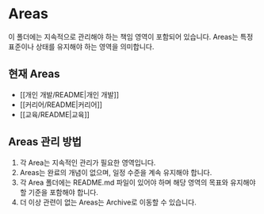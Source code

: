 # Areas

이 폴더에는 지속적으로 관리해야 하는 책임 영역이 포함되어 있습니다. Areas는 특정 표준이나 상태를 유지해야 하는 영역을 의미합니다.

## 현재 Areas

- [[개인 개발/README|개인 개발]]
- [[커리어/README|커리어]]
- [[교육/README|교육]]

## Areas 관리 방법

1. 각 Area는 지속적인 관리가 필요한 영역입니다.
2. Areas는 완료의 개념이 없으며, 일정 수준을 계속 유지해야 합니다.
3. 각 Area 폴더에는 README.md 파일이 있어야 하며 해당 영역의 목표와 유지해야 할 기준을 포함해야 합니다.
4. 더 이상 관련이 없는 Areas는 Archive로 이동할 수 있습니다.